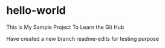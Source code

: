 # hello-world
This is My Sample Project 
To Learn the Git Hub

Have created a new branch readme-edits for testing purpose
